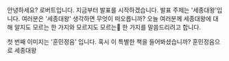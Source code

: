 안녕하세요? 로버트입니다. 지금부터 발표를 시작하겠습니다. 발표 주제는 '세종대왕'입니다. 여러분은 '세종대왕' 생각하면 무엇이 떠오릅니까? 오늘 여러분께 세종대왕에 대해 알지도 모르는 한 가지와 모르지도 모르는 한 가지를 말씀드리려고 합니다.



첫 번째 이미지는 '훈민정음' 입니다. 혹시 이 특별한 책을 들어봐셨습니까? 훈민정음으로 세종대왕 
